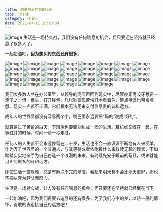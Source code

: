 ```yaml
---
title: 想要辞职的第896天
tags: Think
category: Think
date: 2021-04-11 20:10:34
---
```

![image](https://cdn.jsdelivr.net/gh/onocs/onocs.github.io@img/cizhi/cizhi_053.png)
生活是一场持久战，我们没有任何喘息的机会，但只要还在坚持就已经赢了很多人了。

一起加油吧，**因为想买的东西还有很多**。
<!--more-->
![image](https://cdn.jsdelivr.net/gh/onocs/onocs.github.io@img/cizhi/cizhi_054.jpg)
![image](https://cdn.jsdelivr.net/gh/onocs/onocs.github.io@img/cizhi/cizhi_055.jpg)
![image](https://cdn.jsdelivr.net/gh/onocs/onocs.github.io@img/cizhi/cizhi_056.jpg)
![image](https://cdn.jsdelivr.net/gh/onocs/onocs.github.io@img/cizhi/cizhi_057.jpg)
![image](https://cdn.jsdelivr.net/gh/onocs/onocs.github.io@img/cizhi/cizhi_058.jpg)
![image](https://cdn.jsdelivr.net/gh/onocs/onocs.github.io@img/cizhi/cizhi_059.jpg)
![image](https://cdn.jsdelivr.net/gh/onocs/onocs.github.io@img/cizhi/cizhi_060.jpg)
![image](https://cdn.jsdelivr.net/gh/onocs/onocs.github.io@img/cizhi/cizhi_061.jpg)
![image](https://cdn.jsdelivr.net/gh/onocs/onocs.github.io@img/cizhi/cizhi_062.jpg)
![image](https://cdn.jsdelivr.net/gh/onocs/onocs.github.io@img/cizhi/cizhi_063.jpg)
![image](https://cdn.jsdelivr.net/gh/onocs/onocs.github.io@img/cizhi/cizhi_064.jpg)
![image](https://cdn.jsdelivr.net/gh/onocs/onocs.github.io@img/cizhi/cizhi_065.jpg)
![image](https://cdn.jsdelivr.net/gh/onocs/onocs.github.io@img/cizhi/cizhi_066.jpg)
![image](https://cdn.jsdelivr.net/gh/onocs/onocs.github.io@img/cizhi/cizhi_067.jpg)
![image](https://cdn.jsdelivr.net/gh/onocs/onocs.github.io@img/cizhi/cizhi_068.jpg)
![image](https://cdn.jsdelivr.net/gh/onocs/onocs.github.io@img/cizhi/cizhi_069.jpg)
![image](https://cdn.jsdelivr.net/gh/onocs/onocs.github.io@img/cizhi/cizhi_070.jpg)
![image](https://cdn.jsdelivr.net/gh/onocs/onocs.github.io@img/cizhi/cizhi_071.jpg)
![image](https://cdn.jsdelivr.net/gh/onocs/onocs.github.io@img/cizhi/cizhi_072.jpg)
![image](https://cdn.jsdelivr.net/gh/onocs/onocs.github.io@img/cizhi/cizhi_073.jpg)
![image](https://cdn.jsdelivr.net/gh/onocs/onocs.github.io@img/cizhi/cizhi_074.jpg)
![image](https://cdn.jsdelivr.net/gh/onocs/onocs.github.io@img/cizhi/cizhi_075.jpg)
![image](https://cdn.jsdelivr.net/gh/onocs/onocs.github.io@img/cizhi/cizhi_076.jpg)
![image](https://cdn.jsdelivr.net/gh/onocs/onocs.github.io@img/cizhi/cizhi_077.jpg)
![image](https://cdn.jsdelivr.net/gh/onocs/onocs.github.io@img/cizhi/cizhi_078.jpg)
![image](https://cdn.jsdelivr.net/gh/onocs/onocs.github.io@img/cizhi/cizhi_079.jpg)
![image](https://cdn.jsdelivr.net/gh/onocs/onocs.github.io@img/cizhi/cizhi_080.jpg)
![image](https://cdn.jsdelivr.net/gh/onocs/onocs.github.io@img/cizhi/cizhi_081.jpg)
![image](https://cdn.jsdelivr.net/gh/onocs/onocs.github.io@img/cizhi/cizhi_082.jpg)
![image](https://cdn.jsdelivr.net/gh/onocs/onocs.github.io@img/cizhi/cizhi_083.jpg)
![image](https://cdn.jsdelivr.net/gh/onocs/onocs.github.io@img/cizhi/cizhi_084.jpg)
![image](https://cdn.jsdelivr.net/gh/onocs/onocs.github.io@img/cizhi/cizhi_085.jpg)
![image](https://cdn.jsdelivr.net/gh/onocs/onocs.github.io@img/cizhi/cizhi_086.jpg)
![image](https://cdn.jsdelivr.net/gh/onocs/onocs.github.io@img/cizhi/cizhi_087.jpg)
![image](https://cdn.jsdelivr.net/gh/onocs/onocs.github.io@img/cizhi/cizhi_088.jpg)
![image](https://cdn.jsdelivr.net/gh/onocs/onocs.github.io@img/cizhi/cizhi_089.jpg)
![image](https://cdn.jsdelivr.net/gh/onocs/onocs.github.io@img/cizhi/cizhi_090.jpg)
![image](https://cdn.jsdelivr.net/gh/onocs/onocs.github.io@img/cizhi/cizhi_091.jpg)

我们大多数人坐在办公室里，从领导的呵斥声回到现实中，尽管咬牙再咬牙想要一走了之，但一低头，打开钱包，几张钞票孤苦伶仃地看着你，带点嘲讽也带点埋怨。现实一点都不丰满，它们根本无法用来支付你昂贵的诗和远方。

成年人的世界里都没有容易两个字，嘴巴里永远要把“妈的”说成“好的”。

就算熬过了苦逼的白天，下班后也要面对乱成一团的生活。耳机线又缠在一起，在等红灯的时候，时间一秒一秒走过。

任何人的人生都不会永远停留在二十岁，生活也不会一直源源不断地有人来买单。作为万千世界里的一个普通人，与其等待或者依附着什么来救赎无聊的现状，不如踏踏实实地亲手为自己创造一个浪漫的未来。有时候先安于眼前的苟且，或许就能见识到更多的诗和远方。

即使生活一直艰难，总是有解决不完的烦恼，看起来明天也不会比今天更好，那也不要放弃为梦想而努力，

生活是一场持久战，让人没有任何喘息的机会，但只要还在坚持就已经赢在当下。

一起加油吧，因为我们需要去追寻的还有很多，为了我们心中的梦，以诗一般的情怀，勇敢的去迎接自己的远方吧！